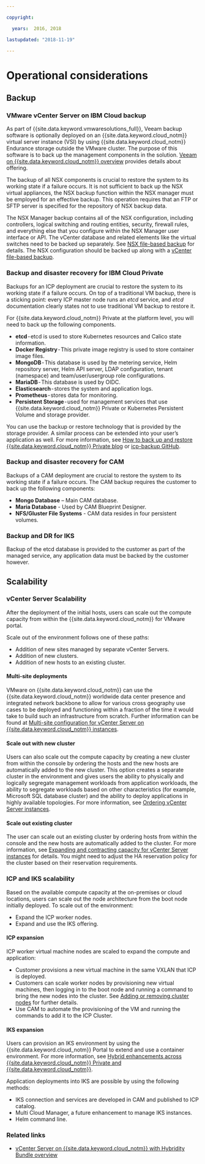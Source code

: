 ```yaml
---

copyright:

  years:  2016, 2018

lastupdated: "2018-11-19"

---
```


# Operational considerations

## Backup

### VMware vCenter Server on IBM Cloud backup

As part of {{site.data.keyword.vmwaresolutions_full}}, Veeam backup software is optionally deployed on an {{site.data.keyword.cloud_notm}} virtual server instance (VSI) by using {{site.data.keyword.cloud_notm}} Endurance storage outside the VMware cluster. The purpose of this software is to back up the management components in the solution. [Veeam on {{site.data.keyword.cloud_notm}} overview](../../services/veeam_considerations.html) provides details about offering.

The backup of all NSX components is crucial to restore the system to its working state if a failure occurs. It is not sufficient to back up the NSX virtual appliances, the NSX backup function within the NSX manager must be employed for an effective backup. This operation requires that an FTP or SFTP server is specified for the repository of NSX backup data.

The NSX Manager backup contains all of the NSX configuration, including controllers, logical switching and routing entities, security, firewall rules, and everything else that you configure within the NSX Manager user interface or API. The vCenter database and related elements like the virtual switches need to be backed up separately. See [NSX file-based backup](../solution/solution_backingup.html#nsx-file-based-backup) for details. The NSX configuration should be backed up along with a [vCenter file-based  backup](../solution/solution_backingup.html#vcenter-file-based-backup).

### Backup and disaster recovery for IBM Cloud Private

Backups for an ICP deployment are crucial to restore the system to its working state if a failure occurs. On top of a traditional VM backup, there is a sticking point: every ICP master node runs an *etcd* service, and *etcd* documentation clearly states not to use traditional VM backup to restore it.

For {{site.data.keyword.cloud_notm}} Private at the platform level, you will need to back up the following components.
- **etcd** - etcd is used to store Kubernetes resources and Calico state information.
- **Docker Registry** - This private image registry is used to store container image files.
- **MongoDB** - This database is used by the metering service, Helm repository server, Helm API server, LDAP configuration, tenant (namespace) and team/user/usergroup role configurations.
- **MariaDB** - This database is used by OIDC.
-	**Elasticsearch** - stores the system and application logs.
-	**Prometheus** - stores data for monitoring.
-	**Persistent Storage** - used for management services that use {{site.data.keyword.cloud_notm}} Private or Kubernetes Persistent Volume and storage provider.

You can use the backup or restore technology that is provided by the storage provider. A similar process can be extended into your user’s application as well. For more information, see [How to back up and restore {{site.data.keyword.cloud_notm}} Private blog](https://medium.com/ibm-cloud/how-to-backup-and-restore-ibm-cloud-private-part-1-b6300dc1d7d8) or  [icp-backup GitHub](https://github.com/ibm-cloud-architecture/icp-backup/).

### Backup and disaster recovery for CAM

Backups of a CAM deployment are crucial to restore the system to its working state if a failure occurs. The CAM backup requires the customer to back up the following components:
-	**Mongo Database** – Main CAM database.
-	**Maria Database** - Used by CAM Blueprint Designer.
-	**NFS/Gluster File Systems** - CAM data resides in four persistent volumes.

### Backup and DR for IKS

Backup of the etcd database is provided to the customer as part of the managed service, any application data must be backed by the customer however.

## Scalability

### vCenter Server Scalability

After the deployment of the initial hosts, users can scale out the compute capacity from within the {{site.data.keyword.cloud_notm}} for VMware portal.

Scale out of the environment follows one of these paths:
-	Addition of new sites managed by separate vCenter Servers.
-	Addition of new clusters.
-	Addition of new hosts to an existing cluster.

#### Multi-site deployments

VMware on {{site.data.keyword.cloud_notm}} can use the {{site.data.keyword.cloud_notm}} worldwide data center presence and integrated network backbone to allow for various cross geography use cases to be deployed and functioning within a fraction of the time it would take to build such an infrastructure from scratch. Further information can be found at [Multi-site configuration for vCenter Server on {{site.data.keyword.cloud_notm}} instances](../../vcenter/vc_multisite.html).

#### Scale out with new cluster

Users can also scale out the compute capacity by creating a new cluster from within the console by ordering the hosts and the new hosts are automatically added to the new cluster. This option creates a separate cluster in the environment and gives users the ability to physically and logically segregate management workloads from application workloads, the ability to segregate workloads based on other characteristics (for example, Microsoft SQL database cluster) and the ability to deploy applications in highly available topologies. For more information, see [Ordering vCenter Server instances](../../vcenter/vc_orderinginstance.html).

#### Scale out existing cluster

The user can scale out an existing cluster by ordering hosts from within the console and the new hosts are automatically added to the cluster. For more information, see [Expanding and contracting capacity for vCenter Server instances](../../vcenter/vc_addingremovingservers.html) for details. You might need to adjust the HA reservation policy for the cluster based on their reservation requirements.

### ICP and IKS scalability

Based on the available compute capacity at the on-premises or cloud locations, users can scale out the node architecture from the boot node initially deployed. To scale out of the environment:
-	Expand the ICP worker nodes.
-	Expand and use the IKS offering.

#### ICP expansion

ICP worker virtual machine nodes are scaled to expand the compute and application:
- Customer provisions a new virtual machine in the same VXLAN that ICP is deployed.
- Customers can scale worker nodes by provisioning new virtual machines, then logging in to the boot node and running a command to bring the new nodes into the cluster. See [Adding or removing cluster nodes](https://www.ibm.com/support/knowledgecenter/en/SSBS6K_2.1.0.3/installing/modify_cluster.html) for further details.
- Use CAM to automate the provisioning of the VM and running the commands to add it to the ICP Cluster.

#### IKS expansion

Users can provision an IKS environment by using the {{site.data.keyword.cloud_notm}} Portal to extend and use a container environment. For more information, see [Hybrid enhancements across {{site.data.keyword.cloud_notm}} Private and {{site.data.keyword.cloud_notm}}](https://www.ibm.com/developerworks/community/blogs/5092bd93-e659-4f89-8de2-a7ac980487f0/entry/Hybrid_Enhancements_Across_IBM_Cloud_Private_and_IBM_Public_Cloud?lang=en_us).

Application deployments into IKS are possible by using the following methods:
-	IKS connection and services are developed in CAM and published to ICP catalog.
-	Multi Cloud Manager, a future enhancement to manage IKS instances.
-	Helm command line.

### Related links

* [vCenter Server on {{site.data.keyword.cloud_notm}} with Hybridity Bundle overview](../vcs/vcs-hybridity-intro.html)

